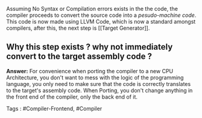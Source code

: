 Assuming No Syntax or Compilation errors exists in the the code, the compiler proceeds to convert the source code into a *pesudo-machine code*. This code is now made using LLVM Code, which is now a standard amongst compilers, after this, the next step is [[Target Generator]].
## Why this step exists ? why not immediately convert to the target assembly code ?
**Answer:** For convenience when porting the compiler to a new CPU Architecture, you don't want to mess with the logic of the programming language, you only need to make sure that the code is correctly translates to the target's assembly code. When Porting, you don't change anything in the front end of the compiler, only the back end of it.

Tags : #Compiler-Frontend, #Compiler